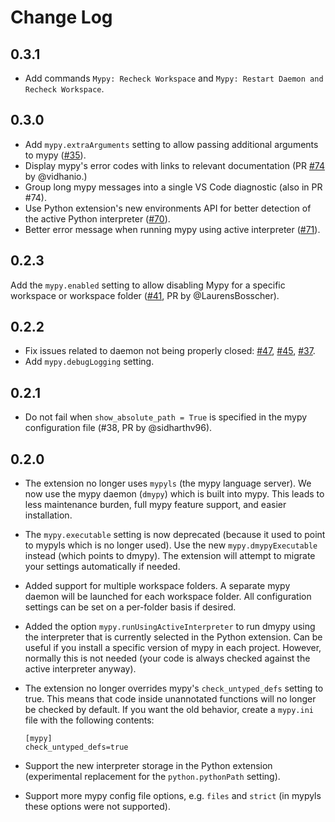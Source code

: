 # Change Log

## 0.3.1

- Add commands `Mypy: Recheck Workspace` and `Mypy: Restart Daemon and Recheck Workspace`.

## 0.3.0

- Add `mypy.extraArguments` setting to allow passing additional arguments to mypy ([#35](https://github.com/matangover/mypy-vscode/issues/35)).
- Display mypy's error codes with links to relevant documentation (PR [#74](https://github.com/matangover/mypy-vscode/pull/74) by @vidhanio.)
- Group long mypy messages into a single VS Code diagnostic (also in PR #74).
- Use Python extension's new environments API for better detection of the active Python interpreter ([#70](https://github.com/matangover/mypy-vscode/issues/70)).
- Better error message when running mypy using active interpreter ([#71](https://github.com/matangover/mypy-vscode/issues/71)).

## 0.2.3

Add the `mypy.enabled` setting to allow disabling Mypy for a specific workspace or workspace folder ([#41](https://github.com/matangover/mypy-vscode/issues/41), PR by @LaurensBosscher).

## 0.2.2

- Fix issues related to daemon not being properly closed: [#47](https://github.com/matangover/mypy-vscode/issues/47), [#45](https://github.com/matangover/mypy-vscode/issues/45), [#37](https://github.com/matangover/mypy-vscode/issues/37).
- Add `mypy.debugLogging` setting.

## 0.2.1

- Do not fail when `show_absolute_path = True` is specified in the mypy configuration file (#38, PR by @sidharthv96).

## 0.2.0

- The extension no longer uses `mypyls` (the mypy language server). We now use the mypy daemon (`dmypy`) which is built into mypy. This leads to less maintenance burden, full mypy feature support, and easier installation.

- The `mypy.executable` setting is now deprecated (because it used to point to mypyls which is no longer used). Use the new `mypy.dmypyExecutable` instead (which points to dmypy). The extension will attempt to migrate your settings automatically if needed.

- Added support for multiple workspace folders. A separate mypy daemon will be launched for each workspace folder. All configuration settings can be set on a per-folder basis if desired.

- Added the option `mypy.runUsingActiveInterpreter` to run dmypy using the interpreter that is currently selected in the Python extension. Can be useful if you install a specific version of mypy in each project. However, normally this is not needed (your code is always checked against the active interpreter anyway).

- The extension no longer overrides mypy's `check_untyped_defs` setting to true. This means that code inside unannotated functions will no longer be checked by default. If you want the old behavior, create a `mypy.ini` file with the following contents:
  ```
  [mypy]
  check_untyped_defs=true
  ```

- Support the new interpreter storage in the Python extension (experimental replacement for the `python.pythonPath` setting).

- Support more mypy config file options, e.g. `files` and `strict` (in mypyls these options were not supported).